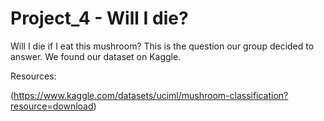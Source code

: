 # Project_4 - Will I die?
Will I die if I eat this mushroom? This is the question our group decided to answer. We found our dataset on Kaggle. 











Resources:

(https://www.kaggle.com/datasets/uciml/mushroom-classification?resource=download)
